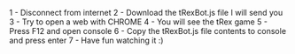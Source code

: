 1 - Disconnect from internet
2 - Download the tRexBot.js file I will send you
3 - Try to open a web with CHROME
4 - You will see the tRex game
5 - Press F12 and open console
6 - Copy the tRexBot.js file contents to console and press enter
7 - Have fun watching it :)
